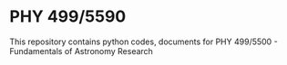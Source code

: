 # PHY 499/5590
This repository contains python codes, documents for PHY 499/5500 - Fundamentals of Astronomy Research  
